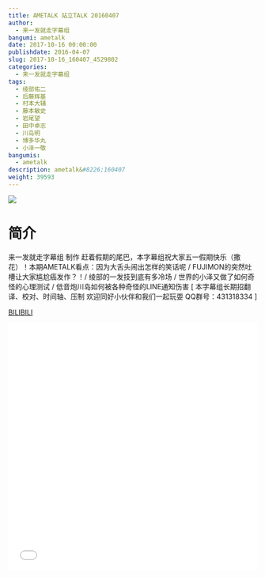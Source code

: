 ```yaml
---
title: AMETALK 站立TALK 20160407
author: 
  - 来一发就走字幕组
bangumi: ametalk
date: 2017-10-16 00:00:00
publishdate: 2016-04-07
slug: 2017-10-16_160407_4529802
categories: 
  - 来一发就走字幕组
tags: 
  - 绫部佑二
  - 后藤辉基
  - 村本大辅
  - 藤本敏史
  - 岩尾望
  - 田中卓志
  - 川岛明
  - 博多华丸
  - 小泽一敬
bangumis: 
  - ametalk
description: ametalk&#8226;160407
weight: 39593
---
```


![](https://i.imgur.com/LLsHJEE.jpg)

# 简介  
来一发就走字幕组 制作 赶着假期的尾巴，本字幕组祝大家五一假期快乐（撒花）！本期AMETALK看点：因为大舌头闹出怎样的笑话呢 / FUJIMON的突然吐槽让大家尴尬癌发作？！/ 绫部的一发技到底有多冷场 / 世界的小泽又做了如何奇怪的心理测试 / 低音炮川岛如何被各种奇怪的LINE通知伤害 [ 本字幕组长期招翻译、校对、时间轴、压制 欢迎同好小伙伴和我们一起玩耍 QQ群号：431318334 ]




  [BILIBILI](https://www.bilibili.com/video/av4529802/)


<div class="vcontainer">  <iframe class='video' src="//www.bilibili.com/blackboard/player.html?cid=7345059&aid=4529802" width="100%" height="500" frameborder="0" allowfullscreen="allowfullscreen"></iframe></div>
